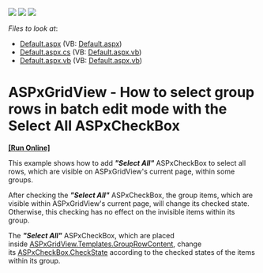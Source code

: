 <!-- default badges list -->
![](https://img.shields.io/endpoint?url=https://codecentral.devexpress.com/api/v1/VersionRange/128535330/15.1.13%2B)
[![](https://img.shields.io/badge/Open_in_DevExpress_Support_Center-FF7200?style=flat-square&logo=DevExpress&logoColor=white)](https://supportcenter.devexpress.com/ticket/details/T591007)
[![](https://img.shields.io/badge/📖_How_to_use_DevExpress_Examples-e9f6fc?style=flat-square)](https://docs.devexpress.com/GeneralInformation/403183)
<!-- default badges end -->
<!-- default file list -->
*Files to look at*:

* [Default.aspx](./CS/Default.aspx) (VB: [Default.aspx](./VB/Default.aspx))
* [Default.aspx.cs](./CS/Default.aspx.cs) (VB: [Default.aspx.vb](./VB/Default.aspx.vb))
* [Default.aspx.vb](./CS/Default.aspx.vb) (VB: [Default.aspx.vb](./VB/Default.aspx.vb))
<!-- default file list end -->
# ASPxGridView - How to select group rows in batch edit mode with the Select All ASPxCheckBox
<!-- run online -->
**[[Run Online]](https://codecentral.devexpress.com/t591007/)**
<!-- run online end -->


<p>This example shows how to add <strong><em>"Select All"</em></strong> ASPxCheckBox to select all rows, which are visible on ASPxGridView's current page, within some groups. </p>
<p>After checking the <strong><em>"Select All"</em></strong> ASPxCheckBox, the group items, which are visible within ASPxGridView's current page, will change its checked state. Otherwise, this checking has no effect on the invisible items within its group.</p>
<p>The<em> </em><strong><em>"Select All"</em></strong> ASPxCheckBox, which are placed inside <a href="https://documentation.devexpress.com/AspNet/DevExpress.Web.GridViewTemplates.GroupRowContent.property">ASPxGridView.Templates.GroupRowContent</a>, change its <a href="https://documentation.devexpress.com/AspNet/DevExpress.Web.ASPxCheckBox.CheckState.property">ASPxCheckBox.CheckState</a> according to the checked states of the items within its group. </p>

<br/>


